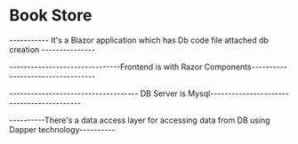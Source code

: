 # Book Store

----------- It's a Blazor application which has Db code file attached db creation ---------------















-------------------------------Frontend is with Razor Components----------------------------------










------------------------------------  DB Server is Mysql------------------------------------------









----------There's a data access layer for accessing data from DB using Dapper technology----------
